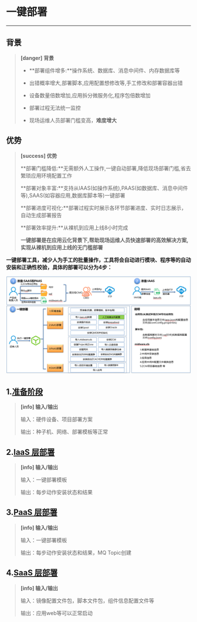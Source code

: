 # 一键部署
---

## 背景

> **\[danger\] 背景**
>
> * **部署组件增多:**操作系统、数据库、消息中间件、内存数据库等
>
> * 出错概率增大,部署脚本,应用配置想修改等,手工修改和部署容器出错
>
> * 设备数量倍数增加,应用拆分微服务化,程序包倍数增加
>
> * 部署过程无法统一监控
>
> * 现场运维人员部署门槛变高，**难度增大**

## 优势

> **\[success\] 优势**
>
> **部署门槛降低:**无需额外人工操作,一键自动部署,降低现场部署门槛,省去繁琐应用环境配置工作
>
> **部署对象丰富:**支持从IAAS\(如操作系统\),PAAS\(如数据库、消息中间件等\),SAAS\(如容器应用,数据库脚本等\)一键部署
>
> **部署进度可视化:**部署过程实时展示各环节部署进度、实时日志展示，自动生成部署报告
>
> **部署效率提升:**从裸机到应用上线8小时完成
>
> **一键部署是在应用云化背景下,帮助现场运维人员快速部署的高效解决方案,实现从裸机到应用上线的无门槛部署**


**一键部署工具，减少人为手工的批量操作，工具将会自动进行模块、程序等的自动安装和正确性校验，具体的部署可以分为4步：**

![一键部署流程图](/yi-jian-bu-shu/yi-jian-bu-shu-liu-cheng-tu.png)

## 1.[准备阶段](/yi-jian-bu-shu/yi-jian-bu-shu-zhun-bei-jie-duan.md)

> **\[info\] 输入/输出**
>
> 输入：硬件设备、项目部署方案
>
> 输出：种子机、网络、部署模板等正常

## 2.[IaaS 层部署](/yi-jian-bu-shu/yi-jian-bu-shu-iaas.md)

> **\[info\] 输入/输出**
>
> 输入：一键部署模板
>
> 输出：每步动作安装状态和结果

## 3.[PaaS 层部署](/yi-jian-bu-shu/yi-jian-bu-shu-paas.md)

> **\[info\] 输入/输出**
>
> 输入：一键部署模板
>
> 输出：每步动作安装状态和结果，MQ Topic创建

## 4.[SaaS 层部署](/yi-jian-bu-shu/yi-jian-bu-shu-saas.md)

> **\[info\] 输入/输出**
>
> 输入：镜像配置文件包，脚本文件包，组件信息配置文件等
>
> 输出：应用web等可以正常启动



